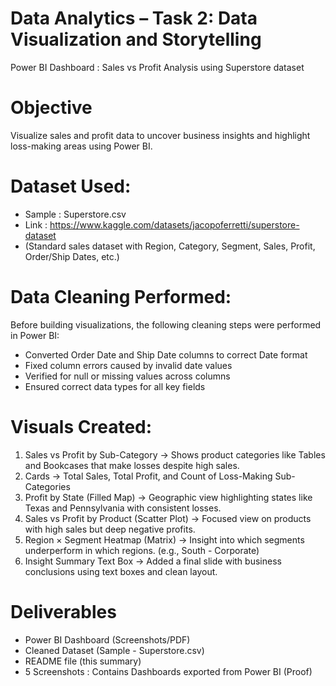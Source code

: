 # Data Analytics – Task 2: Data Visualization and Storytelling
Power BI Dashboard : Sales vs Profit Analysis using Superstore dataset


# Objective
Visualize sales and profit data to uncover business insights and highlight loss-making areas using Power BI.

# Dataset Used:
- Sample : Superstore.csv
- Link : https://www.kaggle.com/datasets/jacopoferretti/superstore-dataset
- (Standard sales dataset with Region, Category, Segment, Sales, Profit, Order/Ship Dates, etc.)

# Data Cleaning Performed:
Before building visualizations, the following cleaning steps were performed in Power BI:
- Converted Order Date and Ship Date columns to correct Date format
- Fixed column errors caused by invalid date values
- Verified for null or missing values across columns
- Ensured correct data types for all key fields


# Visuals Created:
1. Sales vs Profit by Sub-Category
→ Shows product categories like Tables and Bookcases that make losses despite high sales.
2. Cards
→ Total Sales, Total Profit, and Count of Loss-Making Sub-Categories
3. Profit by State (Filled Map)
→ Geographic view highlighting states like Texas and Pennsylvania with consistent losses.
4. Sales vs Profit by Product (Scatter Plot)
→ Focused view on products with high sales but deep negative profits.
5. Region × Segment Heatmap (Matrix)
→ Insight into which segments underperform in which regions. (e.g., South - Corporate)
6. Insight Summary Text Box
→ Added a final slide with business conclusions using text boxes and clean layout.


# Deliverables
- Power BI Dashboard (Screenshots/PDF)
- Cleaned Dataset (Sample - Superstore.csv)
- README file (this summary)
- 5 Screenshots : Contains Dashboards exported from Power BI (Proof)
